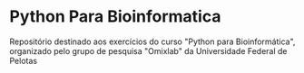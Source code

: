 # Python Para Bioinformatica
Repositório destinado aos exercícios do curso "Python para Bioinformática", organizado pelo grupo de pesquisa "Omixlab" da Universidade Federal de Pelotas
